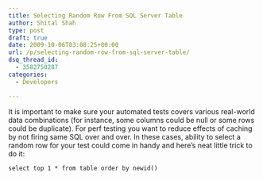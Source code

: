 ```yaml
---
title: Selecting Random Row From SQL Server Table
author: Shital Shah
type: post
draft: true
date: 2009-10-06T03:08:25+00:00
url: /p/selecting-random-row-from-sql-server-table/
dsq_thread_id:
  - 3582758287
categories:
  - Developers

---
```

It is important to make sure your automated tests covers various real-world data combinations (for instance, some columns could be null or some rows could be duplicate). For perf testing you want to reduce effects of caching by not firing same SQL over and over. In these cases, ability to select a random row for your test could come in handy and here’s neat little trick to do it:

<pre class="code-block"><code>select top 1 * from table order by newid()
</code></pre>